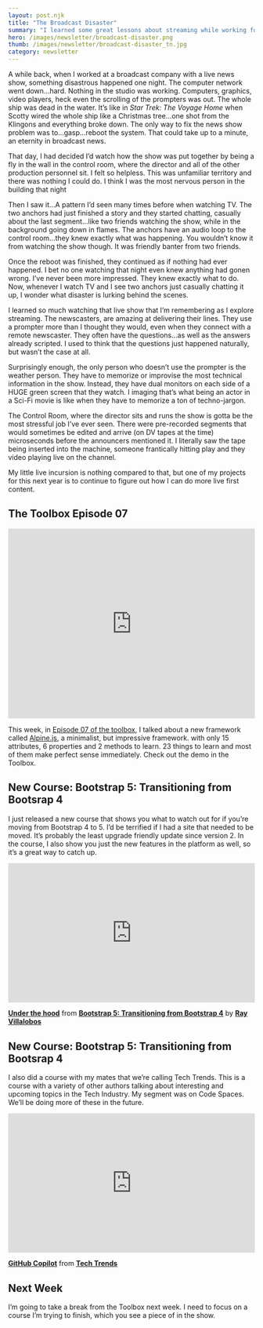 ```yaml
---
layout: post.njk
title: "The Broadcast Disaster"
summary: "I learned some great lessons about streaming while working for a company with a nightly live news show. Never before or since have I experienced the level of stress they've mastered and I'll never forget the lessons it taught me about the importance of staying cool under pressure."
hero: /images/newsletter/broadcast-disaster.png
thumb: /images/newsletter/broadcast-disaster_tn.jpg
category: newsletter
---
```


A while back, when I worked at a broadcast company with a live news show, something disastrous happened one night. The computer network went down…hard. Nothing in the studio was working. Computers, graphics, video players, heck even the scrolling of the prompters was out. The whole ship was dead in the water. It’s like in *Star Trek: The Voyage Home* when Scotty wired the whole ship like a Christmas tree…one shot from the Klingons and everything broke down. The only way to fix the news show problem was to…gasp…reboot the system. That could take up to a minute, an eternity in broadcast news.

That day, I had decided I’d watch how the show was put together by being a fly in the wall in the control room, where the director and all of the other production personnel sit. I felt so helpless. This was unfamiliar territory and there was nothing I could do. I think I was the most nervous person in the building that night

Then I saw it…A pattern I’d seen many times before when watching TV. The two anchors had just finished a story and they started chatting, casually about the last segment…like two friends watching the show, while in the background going down in flames. The anchors have an audio loop to the control room…they knew exactly what was happening. You wouldn’t know it from watching the show though. It was friendly banter from two friends.

Once the reboot was finished, they continued as if nothing had ever happened. I bet no one watching that night even knew anything had gonen wrong. I’ve never been more impressed. They knew exactly what to do. Now, whenever I watch TV and I see two anchors just casually chatting it up, I wonder what disaster is lurking behind the scenes.

I learned so much watching that live show that I’m remembering as I explore streaming. The newscasters, are amazing at delivering their lines. They use a prompter more than I thought they would, even when they connect with a remote newscaster. They often have the questions…as well as the answers already scripted. I used to think that the questions just happened naturally, but wasn’t the case at all.

Surprisingly enough, the only person who doesn’t use the prompter is the weather person. They have to memorize or improvise the most technical information in the show. Instead, they have dual monitors on each side of a HUGE green screen that they watch. I imaging that’s what being an actor in a Sci-Fi movie is like when they have to memorize a ton of techno-jargon.

The Control Room, where the director sits and runs the show is gotta be the most stressful job I’ve ever seen. There were pre-recorded segments that would sometimes be edited and arrive (on DV tapes at the time) microseconds before the announcers mentioned it. I literally saw the tape being inserted into the machine, someone frantically hitting play and they video playing live on the channel.

My little live incursion is nothing compared to that, but one of my projects for this next year is to continue to figure out how I can do more live first content.

## The Toolbox Episode 07

<iframe src="https://www.linkedin.com/embed/feed/update/urn:li:ugcPost:6841567445879193600" height="387" width="504" frameborder="0" allowfullscreen="" title="Embedded post"></iframe>

This week, in [Episode 07 of the toolbox](https://www.linkedin.com/posts/planetoftheweb_its-tough-to-keep-up-with-all-the-new-frameworks-activity-6841567446231511040-h3av), I talked about a new framework called [Alpine.js](https://alpinejs.dev/), a minimalist, but impressive framework. with only 15 attributes, 6 properties and 2 methods to learn. 23 things to learn and most of them make perfect sense immediately. Check out the demo in the Toolbox.

## New Course: Bootstrap 5: Transitioning from Bootsrap 4

I just released a new course that shows you what to watch out for if you’re moving from Bootstrap 4 to 5. I’d be terrified if I had a site that needed to be moved. It’s probably the least upgrade friendly update since version 2. In the course, I also show you just the new features in the platform as well, so it’s a great way to catch up.

<div style="position:relative;height:0;padding-bottom:56.25%"><iframe width="640" height="360" src="https://www.linkedin.com/learning/embed/bootstrap-5-transitioning-from-bootstrap-4/under-the-hood?autoplay=false&claim=AQHUML_aibAgUQAAAXvyh5wXTanVn8A9loMXSdvlZs8VNm-uOjfssL5tAmnA4c57R5bViPDBAnIHz5hdR4kQS69u39cQEEQYe6KGt8JiYTOBAgeaYhtgr2Mtw_ZsTWHh96rE8E0Fbp9HY7XvDWDU3q1udrj_eSDUNpOVzrGHEFXPsFh93kKQ5N_93W5XXbkoyIk5QW4CxE3McfkVvIZD9loMyOawHuadQ74s3axwulTwGwCP1r9ckhtYDJdOr-rTysto4n4n0Kl7BAwk6YRTizZNy9X7qcfFPdxG4m04-mSJS97_UgDXVg9iSCJKlIwqp_Yw-u2ovF-5juY4_xhKmOqidfPuyk6AO9gWXrz6aDKfF-b1dtRtJNOyY2jG-Qq72K9m93jck19-UrZ2yrC7nVpXT00_TlPvEdN-xiGJv9PMC42Htlqc-YBB9MYciIIWTz7G2NqK8CfkrKpIkFSSC_6ERUcq6A2pnFqAWjPP2aHP4-uUOQ6UcRa5K1Anb1O9QfRmABbr_XON14N9vRYgD8iZZj8fFFW0odEuQHB83CW7F0CuItVH0pM-JxopfjvKjGD9V5c4MkS149reWCMMR3yyXzci5FWj9qRLm7wFtwxlPaPSNScOhXS2tkCEVwSReOFq0DUxM1YZwAKyP8DTDfVVYq3TuHuPLKo-q1PWKPf6eKZRQkskkp4Z5XBOMkZyDmgV88is8n6Icyi42V0VXN_iTZcmKYm9mpiY8olXASQ&lipi=urn%3Ali%3Apage%3Ad_learning_content%3B2HDs0iwpStKAzRJTHRhqZg%3D%3D&licu" mozallowfullscreen="true" webkitallowfullscreen="true" allowfullscreen="true" frameborder="0" style="position:absolute;width:100%;height:100%;left:0"></iframe></div><p><strong><a href="https://www.linkedin.com/learning/bootstrap-5-transitioning-from-bootstrap-4/under-the-hood?trk=embed_lil">Under the hood</a></strong> from <strong><a href="https://www.linkedin.com/learning/bootstrap-5-transitioning-from-bootstrap-4?trk=embed_lil">Bootstrap 5: Transitioning from Bootstrap 4</a></strong> by <strong><a href="https://www.linkedin.com/learning/instructors/ray-villalobos?trk=embed_lil">Ray Villalobos</a></strong></p>

## New Course: Bootstrap 5: Transitioning from Bootsrap 4

I also did a course with my mates that we’re calling Tech Trends. This is a course with a variety of other authors talking about interesting and upcoming topics in the Tech Industry. My segment was on Code Spaces. We’ll be doing more of these in the future.

<div style="position:relative;height:0;padding-bottom:56.25%"><iframe width="640" height="360" src="https://www.linkedin.com/learning/embed/tech-trends/github-copilot?autoplay=false&claim=AQHnIVdVxBKrzgAAAXvyiiTNOOPO7JMz3zar_xZ6UX6EPSx0lQXWuvXwYLYiVOuTF9LHvo_6j5wZl3b7OKpLXE_NvYW2Qewek7HGxi7HNiEu-EdVnE4vVcCwfjoXP6Fie2yj-lGtD3xvnmMkRl8RIBZeV9diT4S6ZZR0gSqmoVAg0sHcTk6RJa0TI_sG-dufalvBOdl0hU5SGS2S_W1XcP7iY6I0Dwlo0xDMIX5MItg91Ln_h7KNwx-MDONhrhOJDn52yK1p6tgiSssDpbzpufXhdEHTKD4bmsG-ZNR0Grkjw_yP_vr8ShBM01X7OjP77kRF8Hj0fg834onhNnjC_xcA0GJ-wpe23T7Dg-2XSu8f3kpODGXG4tYPdgdt_coAjWavbqFwTydGIqfDgBvohASO6cWAwbeyL7_GQ4GKq0IY1B1sRKm10lxyjK21Z5l5EXRsEldf8HDpBFmU3U82RJst50JWmM5nNihyYiE85Jhd3sutGElEpBb8j_dicrA-RU7QZ0yN6hg8M4GjhD_UaE7wqGBzVS8dw3eLGG7PWjTTp7cC_NSdqUFfXIOahTeVpjRhQQt8aGxgZ3AsUFScWn38kfv1-9BxMHR-hRkFaQ_oD3WC2mPH5VMDWGQJ_jyvQv-UHzYtSP8C5flZnFnQCPOKSaV_8oiuMxBZ_xlkgNCgwC3YjQYepDhcg0ohSnjhkLRyVoDqTadDptMbSSe4ifkbd3nIBAtVecC6DMW1IkE&lipi=urn%3Ali%3Apage%3Ad_learning_content%3BRwuDsYtmQ7y8IpZAE88m2w%3D%3D&licu" mozallowfullscreen="true" webkitallowfullscreen="true" allowfullscreen="true" frameborder="0" style="position:absolute;width:100%;height:100%;left:0"></iframe></div><p><strong><a href="https://www.linkedin.com/learning/tech-trends/github-copilot?trk=embed_lil">GitHub Copilot</a></strong> from <strong><a href="https://www.linkedin.com/learning/tech-trends?trk=embed_lil">Tech Trends</a></strong> </p>

## Next Week
I’m going to take a break from the Toolbox next week. I need to focus on a course I’m trying to finish, which you see a piece of in the show.